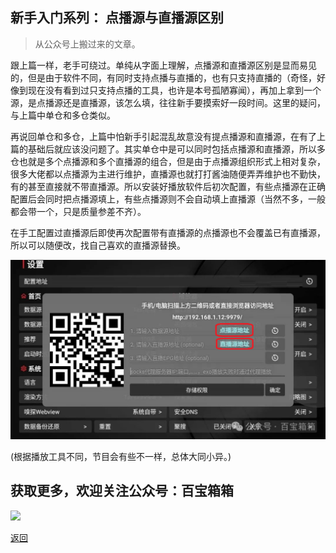 ## 新手入门系列： 点播源与直播源区别

>从公众号上搬过来的文章。

跟上篇一样，老手可绕过。单纯从字面上理解，点播源和直播源区别是显而易见的，但是由于软件不同，有同时支持点播与直播的，也有只支持直播的（奇怪，好像到现在没有看到过只支持点播的工具，也许是本号孤陋寡闻），再加上拿到一个源，是点播源还是直播源，该怎么填，往往新手要摸索好一段时间。这里的疑问，与上篇中单仓和多仓类似。

再说回单仓和多仓，上篇中怕新手引起混乱故意没有提点播源和直播源，在有了上篇的基础后就应该没问题了。其实单仓中是可以同时包括点播源和直播源，所以多仓也就是多个点播源和多个直播源的组合，但是由于点播源组织形式上相对复杂，很多大佬都以点播源为主进行维护，直播源也就打打酱油随便弄弄维护也不勤快，有的甚至直接就不带直播源。所以安装好播放软件后初次配置，有些点播源在正确配置后会同时把点播源填上，有些点播源则不会自动填上直播源（当然不多，一般都会带一个，只是质量参差不齐）。

在手工配置过直播源后即使再次配置带有直播源的点播源也不会覆盖已有直播源，所以可以随便改，找自己喜欢的直播源替换。

<img src="../assets/img/013_DianBoZhiBo/013.png" style="max-width:100%; height:auto;">

(根据播放工具不同，节目会有些不一样，总体大同小异。)


## 获取更多，欢迎关注公众号：百宝箱箱
<img src="../assets/GongZhongHao.png" style="max-width:100%; height:auto;">

[返回](..)